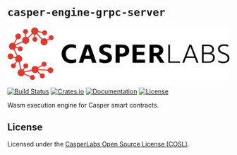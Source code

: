 # `casper-engine-grpc-server`

[![LOGO](../../images/CasperLabs_Logo_Horizontal_RGB.png)](https://casperlabs.io/)

[![Build Status](https://drone-auto.casperlabs.io/api/badges/CasperLabs/casper-node/status.svg?branch=master)](http://drone-auto.casperlabs.io/CasperLabs/casper-node)
[![Crates.io](https://img.shields.io/crates/v/casper-engine-grpc-server)](https://crates.io/crates/casper-engine-grpc-server)
[![Documentation](https://docs.rs/casper-engine-grpc-server/badge.svg)](https://docs.rs/casper-engine-grpc-server)
[![License](https://img.shields.io/badge/license-COSL-blue.svg)](../../LICENSE)

Wasm execution engine for Casper smart contracts.

## License

Licensed under the [CasperLabs Open Source License (COSL)](../../LICENSE).
